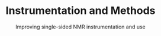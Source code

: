 ---
title: Instrumentation and Methods
subtitle: Improving single-sided NMR instrumentation and use
summary: Improving single-sided NMR instrumentation and use. Adding test text here.
show_date: false
---